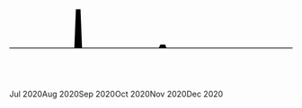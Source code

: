 <div><div height="208" class="Chart__ChartContainer-sc-11ivqj-1 eyzZqr"><svg viewBox="0 0 1448 208" preserveAspectRatio="none" class="ChartSvg__Svg-sc-1ij0sx3-0 gmwHKE"><g><path d="M -100 308 L -100 203 L 0 203 L 1.4790425892387244 203 L 1.4790425892387242 203 L 9.348325162686953 203 L 9.348325162686953 203 L 9.348325162686953 203 L 15.738565146896455 203 L 15.738565146896455 203 L 17.217607736135182 203 L 17.217607736135182 203 L 17.217607736135182 203 L 25.086890309583413 203 L 25.086890309583413 203 L 31.47713029379291 203 L 31.47713029379291 203 L 31.47713029379291 203 L 32.95617288303164 203 L 32.95617288303164 203 L 32.95617288303164 203 L 40.82545545647987 203 L 40.82545545647987 203 L 47.21569544068937 203 L 47.21569544068937 203 L 47.21569544068937 203 L 48.6947380299281 203 L 48.6947380299281 203 L 56.56402060337632 203 L 56.56402060337632 203 L 56.56402060337632 203 L 62.95426058758582 203 L 62.95426058758582 203 L 62.95426058758582 203 L 64.43330317682455 203 L 64.43330317682455 203 L 72.30258575027278 203 L 72.30258575027278 203 L 72.30258575027278 203 L 78.69282573448228 203 L 78.69282573448228 203 L 80.17186832372101 203 L 80.17186832372101 203 L 80.17186832372101 203 L 88.04115089716925 203 L 88.04115089716925 203 L 88.04115089716925 203 L 94.43139088137875 203 L 94.43139088137875 203 L 95.91043347061746 203 L 95.91043347061746 203 L 95.91043347061746 203 L 103.77971604406571 203 L 103.77971604406571 203 L 110.1699560282752 203 L 110.1699560282752 203 L 110.1699560282752 203 L 111.64899861751393 203 L 111.64899861751393 203 L 111.64899861751393 203 L 119.51828119096216 203 L 119.51828119096216 203 L 125.90852117517164 203 L 125.90852117517164 203 L 125.90852117517164 203 L 127.38756376441037 203 L 127.38756376441037 203 L 135.2568463378586 203 L 135.2568463378586 203 L 135.2568463378586 203 L 141.64708632206813 203 L 141.64708632206813 203 L 141.64708632206813 203 L 143.12612891130684 203 L 143.12612891130684 203 L 150.99541148475507 203 L 150.99541148475507 203 L 150.99541148475507 203 L 157.38565146896457 203 L 157.38565146896457 203 L 158.8646940582033 203 L 158.8646940582033 203 L 158.8646940582033 203 L 166.73397663165153 203 L 166.73397663165153 203 L 173.12421661586103 203 L 173.12421661586103 203 L 173.12421661586103 203 L 174.60325920509976 203 L 174.60325920509976 203 L 174.60325920509976 203 L 182.472541778548 203 L 182.472541778548 203 L 188.8627817627575 203 L 188.8627817627575 203 L 188.8627817627575 203 L 190.34182435199622 203 L 190.34182435199622 203 L 198.21110692544443 203 L 198.21110692544443 203 L 198.21110692544443 203 L 204.60134690965396 203 L 204.60134690965396 203 L 204.60134690965396 203 L 206.08038949889269 203 L 206.08038949889269 203 L 213.9496720723409 203 L 213.9496720723409 203 L 213.9496720723409 203 L 220.3399120565504 203 L 220.3399120565504 203 L 221.81895464578912 203 L 221.81895464578912 203 L 221.81895464578912 203 L 229.68823721923738 203 L 229.68823721923738 203 L 229.68823721923738 203 L 236.07847720344685 203 L 236.07847720344685 203 L 237.55751979268558 203 L 237.55751979268558 203 L 237.55751979268558 203 L 245.4268023661338 203 L 245.4268023661338 203 L 251.81704235034329 203 L 251.81704235034329 203 L 251.81704235034329 203 L 253.29608493958202 203 L 253.29608493958202 203 L 253.29608493958202 203 L 261.1653675130303 203 L 261.1653675130303 203 L 267.55560749723975 203 L 267.55560749723975 203 L 267.55560749723975 203 L 269.0346500864785 203 L 269.0346500864785 203 L 276.90393265992674 203 L 276.90393265992674 203 L 276.90393265992674 203 L 283.29417264413627 203 L 283.29417264413627 203 L 283.29417264413627 203 L 284.77321523337497 203 L 284.77321523337497 203 L 292.6424978068232 203 L 292.6424978068232 203 L 292.6424978068232 203 L 299.0327377910327 203 L 299.0327377910327 203 L 300.51178038027143 203 L 300.51178038027143 203 L 300.51178038027143 203 L 308.38106295371966 203 L 308.38106295371966 203 L 308.38106295371966 203 L 314.77130293792914 203 L 314.77130293792914 203 L 316.2503455271679 203 L 316.2503455271679 203 L 316.2503455271679 203 L 324.11962810061607 203 L 324.11962810061607 203 L 330.5098680848256 203 L 330.5098680848256 203 L 330.5098680848256 203 L 331.9889106740643 203 L 331.9889106740643 203 L 339.8581932475126 5 L 339.8581932475126 5 L 339.8581932475126 5 L 346.24843323172206 5 L 346.24843323172206 5 L 346.24843323172206 5 L 347.72747582096076 5 L 347.72747582096076 5 L 355.596758394409 5 L 355.596758394409 5 L 355.596758394409 5 L 361.9869983786185 5 L 361.9869983786185 5 L 363.4660409678572 5 L 363.4660409678572 5 L 363.4660409678572 5 L 371.33532354130546 203 L 371.33532354130546 203 L 371.33532354130546 203 L 377.725563525515 203 L 377.725563525515 203 L 379.20460611475374 203 L 379.20460611475374 203 L 379.20460611475374 203 L 387.0738886882019 203 L 387.0738886882019 203 L 393.4641286724114 203 L 393.4641286724114 203 L 393.4641286724114 203 L 394.94317126165015 203 L 394.94317126165015 203 L 394.94317126165015 203 L 402.81245383509844 203 L 402.81245383509844 203 L 409.2026938193079 203 L 409.2026938193079 203 L 409.2026938193079 203 L 410.6817364085466 203 L 410.6817364085466 203 L 418.55101898199484 203 L 418.55101898199484 203 L 418.55101898199484 203 L 424.9412589662044 203 L 424.9412589662044 203 L 424.9412589662044 203 L 426.420301555443 203 L 426.420301555443 203 L 434.2895841288913 203 L 434.2895841288913 203 L 434.2895841288913 203 L 440.6798241131008 203 L 440.6798241131008 203 L 442.15886670233954 203 L 442.15886670233954 203 L 442.15886670233954 203 L 450.0281492757877 203 L 450.0281492757877 203 L 450.0281492757877 203 L 456.4183892599973 203 L 456.4183892599973 203 L 457.897431849236 203 L 457.897431849236 203 L 457.897431849236 203 L 465.76671442268423 203 L 465.76671442268423 203 L 472.1569544068937 203 L 472.1569544068937 203 L 472.1569544068937 203 L 473.6359969961324 203 L 473.6359969961324 203 L 473.6359969961324 203 L 481.5052795695807 203 L 481.5052795695807 203 L 487.89551955379017 203 L 487.89551955379017 203 L 487.89551955379017 203 L 489.3745621430289 203 L 489.3745621430289 203 L 497.2438447164771 203 L 497.2438447164771 203 L 497.2438447164771 203 L 503.63408470068657 203 L 503.63408470068657 203 L 505.1131272899254 203 L 505.1131272899254 203 L 505.1131272899254 203 L 512.9824098633736 203 L 512.9824098633736 203 L 512.9824098633736 203 L 519.3726498475831 203 L 519.3726498475831 203 L 520.8516924368218 203 L 520.8516924368218 203 L 520.8516924368218 203 L 528.7209750102701 203 L 528.7209750102701 203 L 535.1112149944795 203 L 535.1112149944795 203 L 535.1112149944795 203 L 536.5902575837183 203 L 536.5902575837183 203 L 536.5902575837183 203 L 544.4595401571665 203 L 544.4595401571665 203 L 550.849780141376 203 L 550.849780141376 203 L 550.849780141376 203 L 552.3288227306148 203 L 552.3288227306148 203 L 560.198105304063 203 L 560.198105304063 203 L 560.198105304063 203 L 566.5883452882725 203 L 566.5883452882725 203 L 566.5883452882725 203 L 568.0673878775111 203 L 568.0673878775111 203 L 575.9366704509595 203 L 575.9366704509595 203 L 575.9366704509595 203 L 582.3269104351689 203 L 582.3269104351689 203 L 583.8059530244076 203 L 583.8059530244076 203 L 583.8059530244076 203 L 591.6752355978558 203 L 591.6752355978558 203 L 591.6752355978558 203 L 598.0654755820653 203 L 598.0654755820653 203 L 599.5445181713042 203 L 599.5445181713042 203 L 599.5445181713042 203 L 607.4138007447523 203 L 607.4138007447523 203 L 613.8040407289619 203 L 613.8040407289619 203 L 613.8040407289619 203 L 615.2830833182005 203 L 615.2830833182005 203 L 615.2830833182005 203 L 623.1523658916489 203 L 623.1523658916489 203 L 629.5426058758583 203 L 629.5426058758583 203 L 629.5426058758583 203 L 631.021648465097 203 L 631.021648465097 203 L 638.8909310385452 203 L 638.8909310385452 203 L 638.8909310385452 203 L 645.2811710227547 203 L 645.2811710227547 203 L 645.2811710227547 203 L 646.7602136119935 203 L 646.7602136119935 203 L 654.6294961854417 203 L 654.6294961854417 203 L 654.6294961854417 203 L 661.0197361696512 203 L 661.0197361696512 203 L 662.4987787588899 203 L 662.4987787588899 203 L 662.4987787588899 203 L 670.3680613323382 203 L 670.3680613323382 203 L 676.7583013165477 203 L 676.7583013165477 203 L 676.7583013165477 203 L 678.2373439057864 203 L 678.2373439057864 203 L 678.2373439057864 203 L 686.1066264792346 203 L 686.1066264792346 203 L 692.4968664634441 203 L 692.4968664634441 203 L 692.4968664634441 203 L 693.9759090526829 203 L 693.9759090526829 203 L 701.845191626131 203 L 701.845191626131 203 L 701.845191626131 203 L 708.2354316103406 203 L 708.2354316103406 203 L 708.2354316103406 203 L 709.7144741995793 203 L 709.7144741995793 203 L 717.5837567730275 203 L 717.5837567730275 203 L 717.5837567730275 203 L 723.973996757237 203 L 723.973996757237 203 L 725.4530393464757 203 L 725.4530393464757 203 L 725.4530393464757 203 L 733.322321919924 203 L 733.322321919924 203 L 733.322321919924 203 L 739.7125619041334 202.99813152903207 L 739.7125619041334 202.99813152903207 L 741.1916044933723 202.99813152903207 L 741.1916044933723 202.99813152903207 L 741.1916044933723 202.99813152903207 L 749.0608870668206 202.99813152903207 L 749.0608870668206 202.99813152903207 L 755.45112705103 202.99813152903207 L 755.45112705103 202.99813152903207 L 755.45112705103 202.99813152903207 L 756.9301696402687 202.99813152903207 L 756.9301696402687 202.99813152903207 L 756.9301696402687 202.99813152903207 L 764.7994522137169 202.99813152903207 L 764.7994522137169 202.99813152903207 L 771.1896921979264 187.50477026300143 L 771.1896921979264 187.50477026300143 L 771.1896921979264 187.50477026300143 L 772.6687347871651 187.12547065651273 L 772.6687347871651 187.12547065651273 L 780.5380173606134 186.94422897262407 L 780.5380173606134 186.94422897262407 L 780.5380173606134 186.94422897262407 L 786.9282573448228 186.94422897262407 L 786.9282573448228 186.94422897262407 L 786.9282573448228 186.94422897262407 L 788.4072999340616 186.59108795968635 L 788.4072999340616 186.59108795968635 L 796.2765825075097 186.4827166435467 L 796.2765825075097 186.4827166435467 L 796.2765825075097 186.4827166435467 L 802.6668224917194 203 L 802.6668224917194 203 L 804.1458650809581 203 L 804.1458650809581 203 L 804.1458650809581 203 L 812.0151476544063 203 L 812.0151476544063 203 L 818.4053876386158 203 L 818.4053876386158 203 L 818.4053876386158 203 L 819.8844302278545 203 L 819.8844302278545 203 L 819.8844302278545 203 L 827.7537128013028 203 L 827.7537128013028 203 L 834.1439527855122 203 L 834.1439527855122 203 L 834.1439527855122 203 L 835.622995374751 203 L 835.622995374751 203 L 843.4922779481991 203 L 843.4922779481991 203 L 843.4922779481991 203 L 849.8825179324087 203 L 849.8825179324087 203 L 849.8825179324087 203 L 851.3615605216473 203 L 851.3615605216473 203 L 859.2308430950957 203 L 859.2308430950957 203 L 859.2308430950957 203 L 865.6210830793052 203 L 865.6210830793052 203 L 867.1001256685439 203 L 867.1001256685439 203 L 867.1001256685439 203 L 874.9694082419921 203 L 874.9694082419921 203 L 874.9694082419921 203 L 881.3596482262016 203 L 881.3596482262016 203 L 882.8386908154404 203 L 882.8386908154404 203 L 882.8386908154404 203 L 890.7079733888885 203 L 890.7079733888885 203 L 897.0982133730981 203 L 897.0982133730981 203 L 897.0982133730981 203 L 898.5772559623367 203 L 898.5772559623367 203 L 898.5772559623367 203 L 906.4465385357851 203 L 906.4465385357851 203 L 912.8367785199946 203 L 912.8367785199946 203 L 912.8367785199946 203 L 914.3158211092333 203 L 914.3158211092333 203 L 922.1851036826815 203 L 922.1851036826815 203 L 922.1851036826815 203 L 928.575343666891 203 L 928.575343666891 203 L 928.575343666891 203 L 930.0543862561296 203 L 930.0543862561296 203 L 937.9236688295779 203 L 937.9236688295779 203 L 937.9236688295779 203 L 944.3139088137874 203 L 944.3139088137874 203 L 945.7929514030261 203 L 945.7929514030261 203 L 945.7929514030261 203 L 953.6622339764745 203 L 953.6622339764745 203 L 953.6622339764745 203 L 960.052473960684 203 L 960.052473960684 203 L 961.5315165499227 203 L 961.5315165499227 203 L 961.5315165499227 203 L 969.4007991233709 203 L 969.4007991233709 203 L 975.7910391075803 203 L 975.7910391075803 203 L 975.7910391075803 203 L 977.270081696819 203 L 977.270081696819 203 L 985.1393642702673 203 L 985.1393642702673 203 L 985.1393642702673 203 L 991.5296042544768 203 L 991.5296042544768 203 L 991.5296042544768 203 L 993.0086468437155 203 L 993.0086468437155 203 L 1000.8779294171638 203 L 1000.8779294171638 203 L 1000.8779294171638 203 L 1007.2681694013731 203 L 1007.2681694013731 203 L 1008.7472119906121 203 L 1008.7472119906121 203 L 1008.7472119906121 203 L 1016.6164945640603 203 L 1016.6164945640603 203 L 1016.6164945640603 203 L 1023.0067345482697 203 L 1023.0067345482697 203 L 1024.4857771375084 203 L 1024.4857771375084 203 L 1024.4857771375084 203 L 1032.3550597109568 203 L 1032.3550597109568 203 L 1038.7452996951663 203 L 1038.7452996951663 203 L 1038.7452996951663 203 L 1040.2243422844049 203 L 1040.2243422844049 203 L 1040.2243422844049 203 L 1048.0936248578532 203 L 1048.0936248578532 203 L 1054.4838648420625 203 L 1054.4838648420625 203 L 1054.4838648420625 203 L 1055.9629074313013 203 L 1055.9629074313013 203 L 1063.8321900047497 203 L 1063.8321900047497 203 L 1063.8321900047497 203 L 1070.222429988959 203 L 1070.222429988959 203 L 1070.222429988959 203 L 1071.7014725781978 203 L 1071.7014725781978 203 L 1079.570755151646 203 L 1079.570755151646 203 L 1079.570755151646 203 L 1085.9609951358557 203 L 1085.9609951358557 203 L 1087.4400377250943 203 L 1087.4400377250943 203 L 1087.4400377250943 203 L 1095.3093202985426 203 L 1095.3093202985426 203 L 1095.3093202985426 203 L 1101.699560282752 203 L 1101.699560282752 203 L 1103.1786028719907 203 L 1103.1786028719907 203 L 1103.1786028719907 203 L 1111.0478854454389 203 L 1111.0478854454389 203 L 1117.4381254296484 203 L 1117.4381254296484 203 L 1117.4381254296484 203 L 1118.9171680188872 203 L 1118.9171680188872 203 L 1118.9171680188872 203 L 1126.7864505923353 203 L 1126.7864505923353 203 L 1133.176690576545 203 L 1133.176690576545 203 L 1133.176690576545 203 L 1134.6557331657837 203 L 1134.6557331657837 203 L 1142.525015739232 203 L 1142.525015739232 203 L 1142.525015739232 203 L 1148.9152557234413 203 L 1148.9152557234413 203 L 1150.3942983126801 203 L 1150.3942983126801 203 L 1150.3942983126801 203 L 1158.2635808861282 203 L 1158.2635808861282 203 L 1158.2635808861282 203 L 1164.6538208703378 203 L 1164.6538208703378 203 L 1166.1328634595766 203 L 1166.1328634595766 203 L 1166.1328634595766 203 L 1174.0021460330247 203 L 1174.0021460330247 203 L 1180.3923860172345 203 L 1180.3923860172345 203 L 1180.3923860172345 203 L 1181.871428606473 203 L 1181.871428606473 203 L 1181.871428606473 203 L 1189.7407111799214 203 L 1189.7407111799214 203 L 1196.1309511641307 203 L 1196.1309511641307 203 L 1196.1309511641307 203 L 1197.6099937533695 203 L 1197.6099937533695 203 L 1205.4792763268176 203 L 1205.4792763268176 203 L 1205.4792763268176 203 L 1211.8695163110272 203 L 1211.8695163110272 203 L 1211.8695163110272 203 L 1213.348558900266 203 L 1213.348558900266 203 L 1221.217841473714 203 L 1221.217841473714 203 L 1221.217841473714 203 L 1227.6080814579238 203 L 1227.6080814579238 203 L 1229.0871240471624 203 L 1229.0871240471624 203 L 1229.0871240471624 203 L 1236.9564066206108 203 L 1236.9564066206108 203 L 1236.9564066206108 203 L 1243.34664660482 203 L 1243.34664660482 203 L 1244.825689194059 203 L 1244.825689194059 203 L 1244.825689194059 203 L 1252.694971767507 203 L 1252.694971767507 203 L 1259.0852117517165 203 L 1259.0852117517165 203 L 1259.0852117517165 203 L 1260.5642543409554 203 L 1260.5642543409554 203 L 1260.5642543409554 203 L 1268.4335369144035 203 L 1268.4335369144035 203 L 1274.8237768986132 203 L 1274.8237768986132 203 L 1274.8237768986132 203 L 1276.3028194878518 203 L 1276.3028194878518 203 L 1284.1721020613002 203 L 1284.1721020613002 203 L 1284.1721020613002 203 L 1290.5623420455095 203 L 1290.5623420455095 203 L 1290.5623420455095 203 L 1292.0413846347483 203 L 1292.0413846347483 203 L 1299.9106672081964 203 L 1299.9106672081964 203 L 1299.9106672081964 203 L 1306.300907192406 203 L 1306.300907192406 203 L 1307.7799497816447 203 L 1307.7799497816447 203 L 1307.7799497816447 203 L 1315.6492323550929 203 L 1315.6492323550929 203 L 1322.0394723393024 203 L 1322.0394723393024 203 L 1322.0394723393024 203 L 1323.5185149285412 203 L 1323.5185149285412 203 L 1323.5185149285412 203 L 1331.3877975019896 203 L 1331.3877975019896 203 L 1337.7780374861989 203 L 1337.7780374861989 203 L 1337.7780374861989 203 L 1339.2570800754374 203 L 1339.2570800754374 203 L 1347.1263626488858 203 L 1347.1263626488858 203 L 1347.1263626488858 203 L 1353.5166026330953 203 L 1353.5166026330953 203 L 1353.5166026330953 203 L 1354.9956452223341 203 L 1354.9956452223341 203 L 1362.8649277957823 203 L 1362.8649277957823 203 L 1362.8649277957823 203 L 1369.2551677799918 203 L 1369.2551677799918 203 L 1370.7342103692306 203 L 1370.7342103692306 203 L 1370.7342103692306 203 L 1378.6034929426787 203 L 1378.6034929426787 203 L 1378.6034929426787 203 L 1384.9937329268882 203 L 1384.9937329268882 203 L 1386.4727755161268 203 L 1386.4727755161268 203 L 1386.4727755161268 203 L 1394.3420580895752 203 L 1394.3420580895752 203 L 1400.7322980737847 203 L 1400.7322980737847 203 L 1400.7322980737847 203 L 1402.2113406630235 203 L 1402.2113406630235 203 L 1402.2113406630235 203 L 1410.0806232364716 203 L 1410.0806232364716 203 L 1416.4708632206812 203 L 1416.4708632206812 203 L 1416.4708632206812 203 L 1417.94990580992 203 L 1417.94990580992 203 L 1425.819188383368 203 L 1425.819188383368 203 L 1425.819188383368 203 L 1432.2094283675776 203 L 1432.2094283675776 203 L 1432.2094283675776 203 L 1433.6884709568162 203 L 1433.6884709568162 203 L 1441.5577535302646 203 L 1441.5577535302646 203 L 1441.5577535302646 203 L 1447.947993514474 203 L 1447.947993514474 203 L 1448 203 L 1448 203 L 1448 203 L 1448 203 L 1448 203 L 1548 203 L 1548 308" type="priceValues" class="AnimatedPath__DataPath-anc65b-0 bWloig"></path></g></svg><div class="HoverIndicator__Container-sc-19878rr-0 kUXDoo"><div class="HoverIndicator__HoverContainer-sc-19878rr-1 jdZueG" style="bottom: -12px; left: 326.42px;"><div class="Chart__HoverContent-sc-5ylekz-0 iTdd"><span class="TextElement__Spacer-hxkcw5-0 kFFKOl Caption__StyledCaption-sc-152nh1w-0 dmgiDx"></span></div></div><svg viewBox="0 0 1448 208" preserveAspectRatio="none" class="ChartSvg__Svg-sc-1ij0sx3-0 gmwHKE"><g><line x1="426.420301555443" y1="-500" x2="426.420301555443" y2="208" class="HoverLine__Line-sc-1re18uk-0 dreKkt"></line></g></svg></div></div><div class="Flex-l69ttv-0 HorizontalAxis__Container-c59t6n-0 hzePII"><span class="TextElement__Spacer-hxkcw5-0 cicsNy Caps__StyledCaps-sc-1m9jrwx-0 gYOjFt HorizontalAxis__Item-c59t6n-1 hcMUfB">Jul 2020</span><span class="TextElement__Spacer-hxkcw5-0 cicsNy Caps__StyledCaps-sc-1m9jrwx-0 gYOjFt HorizontalAxis__Item-c59t6n-1 hcMUfB">Aug 2020</span><span class="TextElement__Spacer-hxkcw5-0 cicsNy Caps__StyledCaps-sc-1m9jrwx-0 gYOjFt HorizontalAxis__Item-c59t6n-1 hcMUfB">Sep 2020</span><span class="TextElement__Spacer-hxkcw5-0 cicsNy Caps__StyledCaps-sc-1m9jrwx-0 gYOjFt HorizontalAxis__Item-c59t6n-1 hcMUfB">Oct 2020</span><span class="TextElement__Spacer-hxkcw5-0 cicsNy Caps__StyledCaps-sc-1m9jrwx-0 gYOjFt HorizontalAxis__Item-c59t6n-1 hcMUfB">Nov 2020</span><span class="TextElement__Spacer-hxkcw5-0 cicsNy Caps__StyledCaps-sc-1m9jrwx-0 gYOjFt HorizontalAxis__Item-c59t6n-1 hcMUfB">Dec 2020</span></div></div>
